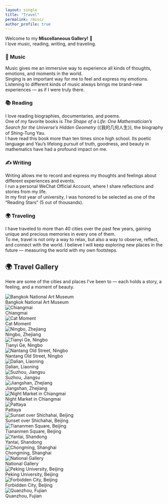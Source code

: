 ```yaml
---
layout: single
title: "Travel"
permalink: /misc/
author_profile: true
---
```


Welcome to my **Miscellaneous Gallery!** 🌸  
I love music, reading, writing, and traveling.

### 🎵 Music  
Music gives me an immersive way to experience all kinds of thoughts, emotions, and moments in the world.  
Singing is an important way for me to feel and express my emotions.  
Listening to different kinds of music always brings me brand-new experiences — as if I were truly there.

### 📚 Reading  
I love reading biographies, documentaries, and poems.  
One of my favorite books is *The Shape of a Life: One Mathematician’s Search for the Universe’s Hidden Geometry* (《我的几何人生》), the biography of Shing-Tung Yau.  
I have read this book more than ten times since high school. Its poetic language and Yau’s lifelong pursuit of truth, goodness, and beauty in mathematics have had a profound impact on me.

### ✍️ Writing  
Writing allows me to record and express my thoughts and feelings about different experiences and events.  
I run a personal WeChat Official Account, where I share reflections and stories from my life.  
In my first year of university, I was honored to be selected as one of the “Reading Stars” (5 out of thousands).

### 🌍 Traveling  
I have traveled to more than 40 cities over the past few years, gaining unique and precious memories in every one of them.  
To me, travel is not only a way to relax, but also a way to observe, reflect, and connect with the world. I believe I will keep exploring new places in the future — measuring the world with my own footsteps.

<section id="travel">
  <h2>🌍 Travel Gallery</h2>
  <p>Here are some of the cities and places I’ve been to — each holds a story, a feeling, and a moment of beauty.</p>


<div class="photo-wall">
  <div class="photo-item">
    <img src="/_misc/travel/bangkok.jpg" alt="Bangkok National Art Museum">
    <div class="photo-caption">Bangkok National Art Museum</div>
  </div>

  <div class="photo-item">
    <img src="/_misc/travel/chiangmai.jpg" alt="Chiangmai">
    <div class="photo-caption">Chiangmai</div>
  </div>

  <div class="photo-item">
    <img src="/_misc/travel/cat.jpg" alt="Cat Moment">
    <div class="photo-caption">Cat Moment</div>
  </div>

  <div class="photo-item">
    <img src="/_misc/travel/ningbo.jpg" alt="Ningbo, Zhejiang">
    <div class="photo-caption">Ningbo, Zhejiang</div>
  </div>

  <div class="photo-item">
    <img src="/_misc/travel/tianyige.jpg" alt="Tianyi Ge, Ningbo">
    <div class="photo-caption">Tianyi Ge, Ningbo</div>
  </div>

  <div class="photo-item">
    <img src="/_misc/travel/nantang_laojie.jpg" alt="Nantang Old Street, Ningbo">
    <div class="photo-caption">Nantang Old Street, Ningbo</div>
  </div>

  <div class="photo-item">
    <img src="/_misc/travel/dalian.jpg" alt="Dalian, Liaoning">
    <div class="photo-caption">Dalian, Liaoning</div>
  </div>

  <div class="photo-item">
    <img src="/_misc/travel/suzhou.jpg" alt="Suzhou, Jiangsu">
    <div class="photo-caption">Suzhou, Jiangsu</div>
  </div>

  <div class="photo-item">
    <img src="/_misc/travel/jiangshan.jpg" alt="Jiangshan, Zhejiang">
    <div class="photo-caption">Jiangshan, Zhejiang</div>
  </div>

  <div class="photo-item">
    <img src="/_misc/travel/nightmarket.jpg" alt="Night Market in Chiangmai">
    <div class="photo-caption">Night Market in Chiangmai</div>
  </div>

  <div class="photo-item">
    <img src="/_misc/travel/pattaya.jpg" alt="Pattaya">
    <div class="photo-caption">Pattaya</div>
  </div>

  <div class="photo-item">
    <img src="/_misc/travel/shichahai.jpg" alt="Sunset over Shichahai, Beijing">
    <div class="photo-caption">Sunset over Shichahai, Beijing</div>
  </div>

  <div class="photo-item">
    <img src="/_misc/travel/tiananmen.jpg" alt="Tiananmen Square, Beijing">
    <div class="photo-caption">Tiananmen Square, Beijing</div>
  </div>

  <div class="photo-item">
    <img src="/_misc/travel/yantai.jpg" alt="Yantai, Shandong">
    <div class="photo-caption">Yantai, Shandong</div>
  </div>

  <div class="photo-item">
    <img src="/_misc/travel/chongming.jpg" alt="Chongming, Shanghai">
    <div class="photo-caption">Chongming, Shanghai</div>
  </div>

  <div class="photo-item">
    <img src="/_misc/travel/national_gallery.jpg" alt="National Gallery">
    <div class="photo-caption">National Gallery</div>
  </div>

  <div class="photo-item">
    <img src="/_misc/travel/pku.jpg" alt="Peking University, Beijing">
    <div class="photo-caption">Peking University, Beijing</div>
  </div>

  <div class="photo-item">
    <img src="/_misc/travel/gugong.jpg" alt="Forbidden City, Beijing">
    <div class="photo-caption">Forbidden City, Beijing</div>
  </div>

  <div class="photo-item">
    <img src="/_misc/travel/quanzhou.jpg" alt="Quanzhou, Fujian">
    <div class="photo-caption">Quanzhou, Fujian</div>
  </div>
</div>
